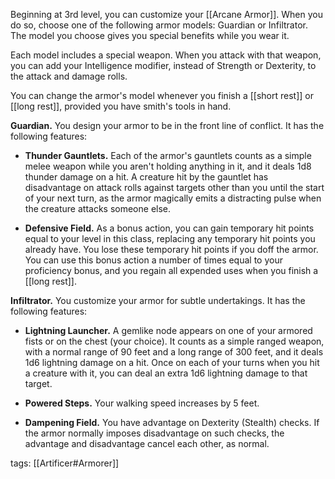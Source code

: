 Beginning at 3rd level, you can customize your [[Arcane Armor]]. When you do so, choose one of the following armor models: Guardian or Infiltrator. The model you choose gives you special benefits while you wear it.

Each model includes a special weapon. When you attack with that weapon, you can add your Intelligence modifier, instead of Strength or Dexterity, to the attack and damage rolls.

You can change the armor's model whenever you finish a [[short rest]] or [[long rest]], provided you have smith's tools in hand.

**Guardian.** You design your armor to be in the front line of conflict. It has the following features:

-   **Thunder Gauntlets.** Each of the armor's gauntlets counts as a simple melee weapon while you aren't holding anything in it, and it deals 1d8 thunder damage on a hit. A creature hit by the gauntlet has disadvantage on attack rolls against targets other than you until the start of your next turn, as the armor magically emits a distracting pulse when the creature attacks someone else.

-   **Defensive Field.** As a bonus action, you can gain temporary hit points equal to your level in this class, replacing any temporary hit points you already have. You lose these temporary hit points if you doff the armor. You can use this bonus action a number of times equal to your proficiency bonus, and you regain all expended uses when you finish a [[long rest]].

**Infiltrator.** You customize your armor for subtle undertakings. It has the following features:

-   **Lightning Launcher.** A gemlike node appears on one of your armored fists or on the chest (your choice). It counts as a simple ranged weapon, with a normal range of 90 feet and a long range of 300 feet, and it deals 1d6 lightning damage on a hit. Once on each of your turns when you hit a creature with it, you can deal an extra 1d6 lightning damage to that target.

-   **Powered Steps.** Your walking speed increases by 5 feet.

-   **Dampening Field.** You have advantage on Dexterity (Stealth) checks. If the armor normally imposes disadvantage on such checks, the advantage and disadvantage cancel each other, as normal.

tags: [[Artificer#Armorer]]
